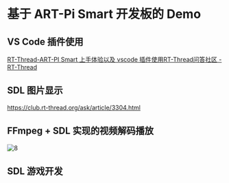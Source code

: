 # 基于 ART-Pi Smart 开发板的 Demo

## VS Code 插件使用

[RT-Thread-ART-PI Smart 上手体验以及 vscode 插件使用RT-Thread问答社区 - RT-Thread](https://club.rt-thread.org/ask/article/3267.html)

## SDL 图片显示

https://club.rt-thread.org/ask/article/3304.html

## FFmpeg + SDL 实现的视频解码播放

![8](figures/8.gif)

## SDL 游戏开发

